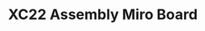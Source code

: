 ---
title: XC22 Assembly Miro Board
redirect_to: https://miro.com/app/board/uXjVOEeBi7o=/?invite_link_id=290606948676
redirect_from: 
  - /XC22_Assembly_Miro
  - /xc22_assembly_miro
---